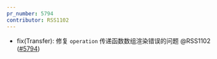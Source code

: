 ```yaml
---
pr_number: 5794
contributor: RSS1102
---
```


- fix(Transfer): 修复 `operation`  传递函数数组渲染错误的问题 @RSS1102 ([#5794](https://github.com/Tencent/tdesign-vue-next/pull/5794))
